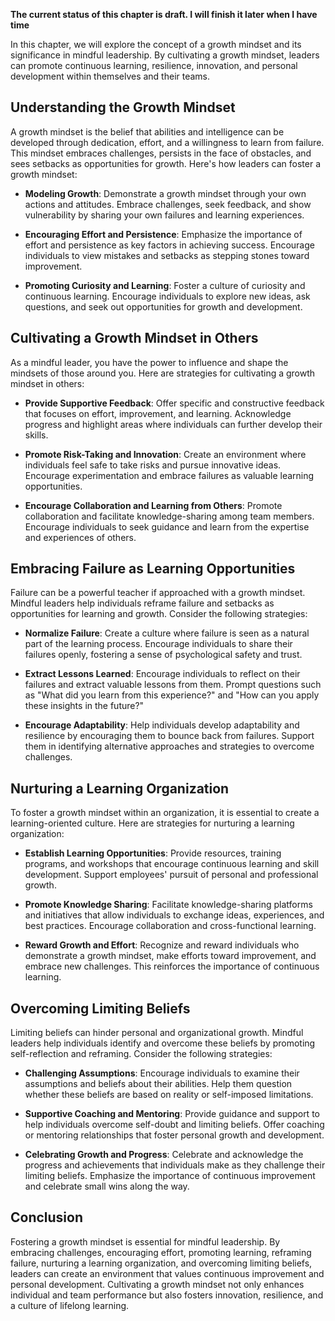 **The current status of this chapter is draft. I will finish it later when I have time**

In this chapter, we will explore the concept of a growth mindset and its significance in mindful leadership. By cultivating a growth mindset, leaders can promote continuous learning, resilience, innovation, and personal development within themselves and their teams.

Understanding the Growth Mindset
--------------------------------

A growth mindset is the belief that abilities and intelligence can be developed through dedication, effort, and a willingness to learn from failure. This mindset embraces challenges, persists in the face of obstacles, and sees setbacks as opportunities for growth. Here's how leaders can foster a growth mindset:

* **Modeling Growth**: Demonstrate a growth mindset through your own actions and attitudes. Embrace challenges, seek feedback, and show vulnerability by sharing your own failures and learning experiences.

* **Encouraging Effort and Persistence**: Emphasize the importance of effort and persistence as key factors in achieving success. Encourage individuals to view mistakes and setbacks as stepping stones toward improvement.

* **Promoting Curiosity and Learning**: Foster a culture of curiosity and continuous learning. Encourage individuals to explore new ideas, ask questions, and seek out opportunities for growth and development.

Cultivating a Growth Mindset in Others
--------------------------------------

As a mindful leader, you have the power to influence and shape the mindsets of those around you. Here are strategies for cultivating a growth mindset in others:

* **Provide Supportive Feedback**: Offer specific and constructive feedback that focuses on effort, improvement, and learning. Acknowledge progress and highlight areas where individuals can further develop their skills.

* **Promote Risk-Taking and Innovation**: Create an environment where individuals feel safe to take risks and pursue innovative ideas. Encourage experimentation and embrace failures as valuable learning opportunities.

* **Encourage Collaboration and Learning from Others**: Promote collaboration and facilitate knowledge-sharing among team members. Encourage individuals to seek guidance and learn from the expertise and experiences of others.

Embracing Failure as Learning Opportunities
-------------------------------------------

Failure can be a powerful teacher if approached with a growth mindset. Mindful leaders help individuals reframe failure and setbacks as opportunities for learning and growth. Consider the following strategies:

* **Normalize Failure**: Create a culture where failure is seen as a natural part of the learning process. Encourage individuals to share their failures openly, fostering a sense of psychological safety and trust.

* **Extract Lessons Learned**: Encourage individuals to reflect on their failures and extract valuable lessons from them. Prompt questions such as "What did you learn from this experience?" and "How can you apply these insights in the future?"

* **Encourage Adaptability**: Help individuals develop adaptability and resilience by encouraging them to bounce back from failures. Support them in identifying alternative approaches and strategies to overcome challenges.

Nurturing a Learning Organization
---------------------------------

To foster a growth mindset within an organization, it is essential to create a learning-oriented culture. Here are strategies for nurturing a learning organization:

* **Establish Learning Opportunities**: Provide resources, training programs, and workshops that encourage continuous learning and skill development. Support employees' pursuit of personal and professional growth.

* **Promote Knowledge Sharing**: Facilitate knowledge-sharing platforms and initiatives that allow individuals to exchange ideas, experiences, and best practices. Encourage collaboration and cross-functional learning.

* **Reward Growth and Effort**: Recognize and reward individuals who demonstrate a growth mindset, make efforts toward improvement, and embrace new challenges. This reinforces the importance of continuous learning.

Overcoming Limiting Beliefs
---------------------------

Limiting beliefs can hinder personal and organizational growth. Mindful leaders help individuals identify and overcome these beliefs by promoting self-reflection and reframing. Consider the following strategies:

* **Challenging Assumptions**: Encourage individuals to examine their assumptions and beliefs about their abilities. Help them question whether these beliefs are based on reality or self-imposed limitations.

* **Supportive Coaching and Mentoring**: Provide guidance and support to help individuals overcome self-doubt and limiting beliefs. Offer coaching or mentoring relationships that foster personal growth and development.

* **Celebrating Growth and Progress**: Celebrate and acknowledge the progress and achievements that individuals make as they challenge their limiting beliefs. Emphasize the importance of continuous improvement and celebrate small wins along the way.

Conclusion
----------

Fostering a growth mindset is essential for mindful leadership. By embracing challenges, encouraging effort, promoting learning, reframing failure, nurturing a learning organization, and overcoming limiting beliefs, leaders can create an environment that values continuous improvement and personal development. Cultivating a growth mindset not only enhances individual and team performance but also fosters innovation, resilience, and a culture of lifelong learning.
